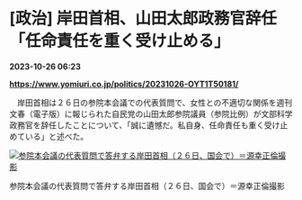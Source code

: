 # [政治] 岸田首相、山田太郎政務官辞任「任命責任を重く受け止める」

**2023-10-26 06:23**

**https://www.yomiuri.co.jp/politics/20231026-OYT1T50181/**

　岸田首相は２６日の参院本会議での代表質問で、女性との不適切な関係を週刊文春（電子版）に報じられた自民党の山田太郎参院議員（参院比例）が文部科学政務官を辞任したことについて、「誠に遺憾だ。私自身、任命責任も重く受け止めている」と述べた。

[![参院本会議の代表質問で答弁する岸田首相（２６日、国会で）＝源幸正倫撮影](https://www.yomiuri.co.jp/media/2023/10/20231026-OYT1I50100-1.jpg)](https://www.yomiuri.co.jp/pluralphoto/20231026-OYT1I50100/)

参院本会議の代表質問で答弁する岸田首相（２６日、国会で）＝源幸正倫撮影